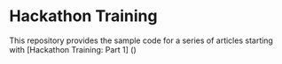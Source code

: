 # Hackathon Training

This repository provides the sample code for a series of articles
starting with [Hackathon Training: Part 1]
()
